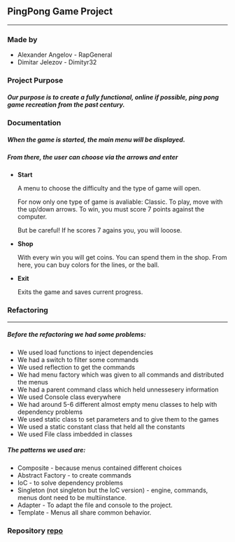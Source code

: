 ## PingPong Game Project

----

### Made by 

- Alexander Angelov - RapGeneral
- Dimitar Jelezov - Dimityr32

### Project Purpose

##### Our purpose is to create a fully functional, online if possible, ping pong game recreation from the past century.

### Documentation

##### When the game is started, the main menu will be displayed. 
##### From there, the user can choose via the arrows and enter 

- <b>Start</b>

    A menu to choose the difficulty and the type of game will open.

    For now only one type of game is avaliable: Classic. To play, move with the up/down arrows. To win, you must score 7 points against the computer.

    But be careful! If he scores 7 agains you, you will looose.
- <b>Shop</b>

    With every win you will get coins. You can spend them in the shop. From here, you can buy colors for the lines, or the ball.

- <b>Exit</b>

    Exits the game and saves current progress.
    
### Refactoring

---

##### Before the refactoring we had some problems:
- We used load functions to inject dependencies
- We had a switch to filter some commands
- We used reflection to get the commands
- We had menu factory which was given to all commands and distributed the menus
- We had a parent command class which held unnessesery information
- We used Console class everywhere
- We had around 5-6 different almost empty menu classes to help with dependency problems
- We used static class to set parameters and to give them to the games
- We used a static constant class that held all the constants
- We used File class imbedded in classes

##### The patterns we used are:
- Composite - because menus contained different choices
- Abstract Factory - to create commands
- IoC - to solve dependency problems
- Singleton (not singleton but the IoC version) - engine, commands, menus dont need to be multiinstance.
- Adapter - To adapt the file and console to the project.
- Template - Menus all share common behavior.


### Repository [repo]

[repo]: https://gitlab.com/RapGeneral/PingPong
